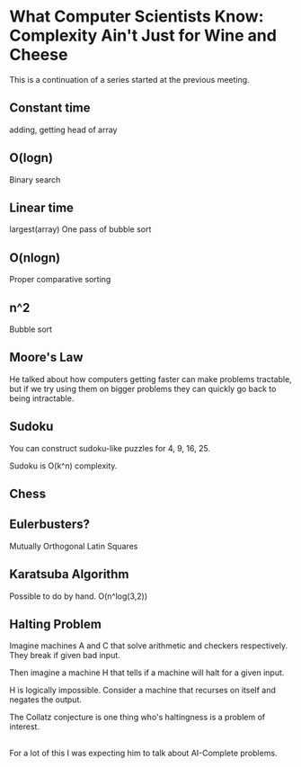 # What Computer Scientists Know: Complexity Ain't Just for Wine and Cheese

This is a continuation of a series started at the previous meeting.

## Constant time
adding, getting head of array

## O(logn)
Binary search

## Linear time
largest(array)
One pass of bubble sort

## O(nlogn)
Proper comparative sorting

## n^2
Bubble sort

## Moore's Law
He talked about how computers getting faster can make problems tractable, but if we try using them on bigger
problems they can quickly go back to being intractable.

## Sudoku
You can construct sudoku-like puzzles for 4, 9, 16, 25.

Sudoku is O(k^n) complexity.

## Chess

## Eulerbusters?
Mutually Orthogonal Latin Squares

## Karatsuba Algorithm
Possible to do by hand. O(n^log(3,2))

## Halting Problem

Imagine machines A and C that solve arithmetic and checkers respectively. They break if given bad input.

Then imagine a machine H that tells if a machine will halt for a given input.

H is logically impossible. Consider a machine that recurses on itself and negates the output.

The Collatz conjecture is one thing who's haltingness is a problem of interest.

##
For a lot of this I was expecting him to talk about AI-Complete problems.